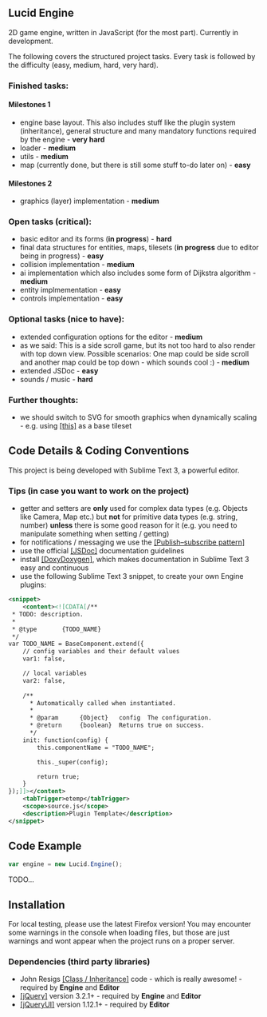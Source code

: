 ## Lucid Engine
2D game engine, written in JavaScript (for the most part). Currently in development.

The following covers the structured project tasks. Every task is followed by the difficulty (easy, medium, hard, very hard).

### Finished tasks:

#### Milestones 1

* engine base layout. This also includes stuff like the plugin system (inheritance), general structure and many mandatory functions required by the engine - **very hard**
* loader - **medium**
* utils - **medium**
* map (currently done, but there is still some stuff to-do later on) - **easy**

#### Milestones 2

* graphics (layer) implementation - **medium**

### Open tasks (critical):

* basic editor and its forms (**in progress**) - **hard**
* final data structures for entities, maps, tilesets (**in progress** due to editor being in progress) - **easy**
* collision implementation - **medium**
* ai implementation which also includes some form of Dijkstra algorithm - **medium**
* entity implmementation - **easy**
* controls implementation - **easy**

### Optional tasks (nice to have):

* extended configuration options for the editor - **medium**
* as we said: This is a side scroll game, but its not too hard to also render with top down view. Possible scenarios: One map could be side scroll and another map could be top down - which sounds cool :) - **medium**
* extended JSDoc - **easy**
* sounds / music - **hard**

### Further thoughts:

* we should switch to SVG for smooth graphics when dynamically scaling - e.g. using [[this]](https://opengameart.org/content/free-platformer-game-tileset) as a base tileset

## Code Details & Coding Conventions
This project is being developed with Sublime Text 3, a powerful editor.

### Tips (in case you want to work on the project)

* getter and setters are **only** used for complex data types (e.g. Objects like Camera, Map etc.) but **not** for primitive data types (e.g. string, number) **unless** there is some good reason for it (e.g. you need to manipulate something when setting / getting)
* for notifications / messaging we use the [[Publish–subscribe pattern]](https://en.wikipedia.org/wiki/Publish%E2%80%93subscribe_pattern)
* use the official [[JSDoc]](http://usejsdoc.org/) documentation guidelines
* install [[DoxyDoxygen]](https://github.com/20Tauri/DoxyDoxygen), which makes documentation in Sublime Text 3 easy and continuous
* use the following Sublime Text 3 snippet, to create your own Engine plugins:
```xml
<snippet>
    <content><![CDATA[/**
 * TODO: description.
 *
 * @type       {TODO_NAME}
 */
var TODO_NAME = BaseComponent.extend({
    // config variables and their default values
    var1: false,

    // local variables
    var2: false,
    
    /**
      * Automatically called when instantiated.
      *
      * @param      {Object}   config  The configuration.
      * @return     {boolean}  Returns true on success.
      */
    init: function(config) {
        this.componentName = "TODO_NAME";

        this._super(config);

        return true;
    }
});]]></content>
    <tabTrigger>etemp</tabTrigger>
    <scope>source.js</scope>
    <description>Plugin Template</description>
</snippet>
```

## Code Example
```javascript
var engine = new Lucid.Engine();
```

TODO...

## Installation
For local testing, please use the latest Firefox version!
You may encounter some warnings in the console when loading files, but those are just warnings and wont appear when the project runs on a proper server.

### Dependencies (third party libraries)

* John Resigs [[Class / Inheritance]](https://johnresig.com/blog/simple-javascript-inheritance/) code - which is really awesome! - required by **Engine** and **Editor**
* [[jQuery]](https://jquery.com/) version 3.2.1+ - required by **Engine** and **Editor**
* [[jQueryUI]](https://jqueryui.com/) version 1.12.1+ - required by **Editor**